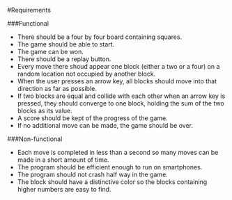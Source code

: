 #Requirements

###Functional
* There should be a four by four board containing squares.
* The game should be able to start.
* The game can be won.
* There should be a replay button.
* Every move there shoud appear one block (either a two or a four) on a random location not occupied by another block.
* When the user presses an arrow key, all blocks should move into that direction as far as possible.
* If two blocks are equal and collide with each other when an arrow key is pressed, they should converge to one block, holding the sum of the two blocks as its value.
* A score should be kept of the progress of the game.
* If no additional move can be made, the game should be over.


###Non-functional

* Each move is completed in less than a second so many moves can be made in a short amount of time.
* The program should be efficient enough to run on smartphones. 
* The program should not crash half way in the game.
* The block should have a distinctive color so the blocks containing higher numbers are easy to find.
